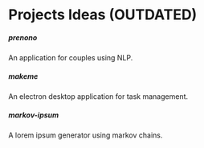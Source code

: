 # Projects Ideas (OUTDATED)


##### prenono
An application for couples using NLP.

##### makeme
An electron desktop application for task management.

##### markov-ipsum
A lorem ipsum generator using markov chains.

